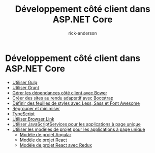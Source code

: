﻿---
title: "Développement côté client dans ASP.NET Core"
author: rick-anderson
description: 
manager: wpickett
ms.author: riande
ms.date: 02/21/2018
ms.prod: asp.net-core
ms.technology: aspnet
ms.topic: article
uid: client-side/index
ms.openlocfilehash: a4b42f7f4de07351e4e9a48ebc59bab2f187cedd
ms.sourcegitcommit: 49fb3b7669b504d35edad34db8285e56b958a9fc
ms.translationtype: HT
ms.contentlocale: fr-FR
ms.lasthandoff: 02/23/2018
---
# <a name="client-side-development-in-aspnet-core"></a>Développement côté client dans ASP.NET Core

- [Utiliser Gulp](xref:client-side/using-gulp)
- [Utiliser Grunt](xref:client-side/using-grunt)
- [Gérer les dépendances côté client avec Bower](xref:client-side/bower)
- [Créer des sites au rendu adaptatif avec Bootstrap](xref:client-side/bootstrap)
- [Définir des feuilles de styles avec Less, Sass et Font Awesome](xref:client-side/less-sass-fa)
- [Regrouper et minimiser](xref:client-side/bundling-and-minification)
- [TypeScript](https://www.typescriptlang.org/docs/handbook/asp-net-core.html)
- [Utiliser Browser Link](xref:client-side/using-browserlink)
- [Utiliser JavaScriptServices pour les applications à page unique](xref:client-side/spa-services)
- [Utiliser les modèles de projet pour les applications à page unique](xref:spa/index)
    - [Modèle de projet Angular](xref:spa/angular)
    - [Modèle de projet React](xref:spa/react)
    - [Modèle de projet React avec Redux](xref:spa/react-with-redux)
